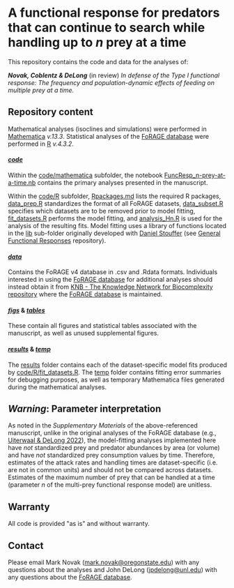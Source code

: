 # A functional response for predators that can continue to search while handling up to $n$ prey at a time
This repository contains the code and data for the analyses of:

_**Novak, Coblentz & DeLong**_ (in review) *In defense of the Type I functional response:
The frequency and population-dynamic effects of feeding on multiple prey at a time.*

## Repository content
Mathematical analyses (isoclines and simulations) were performed in [Mathematica](https://www.wolfram.com/mathematica/) _v.13.3_.
Statistical analyses of the [FoRAGE database](https://doi.org/10.5063/F17H1GTQ) were performed in [R](https://www.r-project.org) _v.4.3.2_.


#### [_code_](code/)
Within the [code/mathematica](code/mathematica/) subfolder, the notebook [FuncResp_n-prey-at-a-time.nb](code/mathematica/FuncResp_n-prey-at-a-time.nb) contains the primary analyses presented in the manuscript.

Within the [code/R](code/R/) subfolder, [Rpackages.md](code/R/Rpackages.md) lists the required R packages, [data_prep.R](code/R/data_prep.R) standardizes the format of all FoRAGE datasets, [data_subset.R](code/R/data_subset.R) specifies which datasets are to be removed prior to model fitting, [fit_datasets.R](code/R/fit_datasets.R) performs the model fitting, and [analysis_Hn.R](code/R/analysis_Hn.R) is used for the analysis of the resulting fits.  Model fitting uses a library of functions located in the [lib](code/R/lib/) sub-folder originally developed with [Daniel Stouffer](https://github.com/stouffer) (see [General Functional Responses](https://github.com/stoufferlab/general-functional-responses) repository).


#### [_data_](data/)
Contains the FoRAGE v4 database in .csv and .Rdata formats.  Individuals interested in using the [FoRAGE database](https://doi.org/10.5063/F17H1GTQ) for additional analyses should instead obtain it from [KNB - The Knowledge Network for Biocomplexity repository](https://doi.org/10.5063/F17H1GTQ) where the [FoRAGE database](https://doi.org/10.5063/F17H1GTQ) is maintained.


#### [_figs_](figs/) & [_tables_](tables/)
These contain all figures and statistical tables associated with the manuscript, as well as unused supplemental figures.

#### [_results_](results/) & [_temp_](temp/)
The [results](results/fits) folder contains each of the dataset-specific model fits produced by [code/R/fit_datasets.R](code/R/fit_datasets.R).  The [temp](temp/) folder contains fitting error summaries for debugging purposes, as well as temporary Mathematica files generated during the mathematical analyses.


## _Warning_: Parameter interpretation
 As noted in the _Supplementary Materials_ of the above-referenced manuscript, unlike in the original analyses of the FoRAGE database (e.g., [Uiterwaal & DeLong 2022](https://doi.org/10.1002/ecy.3706)), the model-fitting analyses implemented here have _not_ standardized prey and predator abundances by area (or volume) and have _not_ standardized prey consumption values by time.  Therefore, estimates of the attack rates and handling times are dataset-specific (i.e. are not in common units) and should not be compared across datasets.  Estimates of the maximum number of prey that can be handled at a time (parameter _n_ of the multi-prey functional response model) are unitless.

## Warranty
 All code is provided "as is" and without warranty.

 ## Contact
 Please email Mark Novak (mark.novak@oregonstate.edu) with any questions about the analyses and John DeLong (jpdelong@unl.edu) with any questions about the [FoRAGE database](https://doi.org/10.5063/F17H1GTQ).
